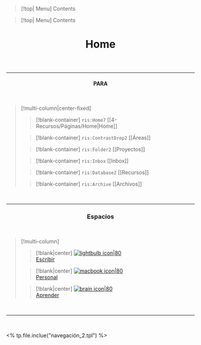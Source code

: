 
> [!top| Menu]
> Contents

> [!top| Menu]
> Contents


# <p align="center"> **Home**</p>

<br>

---
#### <p align="center">PARA</p>
<br>

> [!multi-column|center-fixed]
>
>> [!blank-container]
>> `ris:Home7` [[4-Recursos/Páginas/Home|Home]]
>
>> [!blank-container]
>> `ris:ContrastDrop2` [[Áreas]]
>
>> [!blank-container]
>> `ris:Folder2` [[Proyectos]]
>
>> [!blank-container]
>> `ris:Inbox` [[Inbox]]
>
>> [!blank-container]
>> `ris:Database2` [[Recursos]]
>
>> [!blank-container]
>> `ris:Archive` [[Archivos]]

<br>

---
### <p align="center">Espacios</p>
<br>

> [!multi-column]
>
>> [!blank|center]
>> [![lightbulb icon|80](https://img.icons8.com/ios/100/FFFFFF/pencil.png) <br/> Escribir](4-Recursos/Páginas/Escribir)
>
>>[!blank|center]
>> [![macbook icon|80](https://img.icons8.com/ios/250/FFFFFF/body.png) <br/> Personal](4-Recursos/Páginas/Personal)
>
>> [!blank|center]
>> [![brain icon|80](https://img.icons8.com/ios/250/FFFFFF/book.png) <br/> Aprender](4-Recursos/Páginas/Aprender)

<br>

___

<br>











<% tp.file.inclue("navegación_2.tpl") %>








